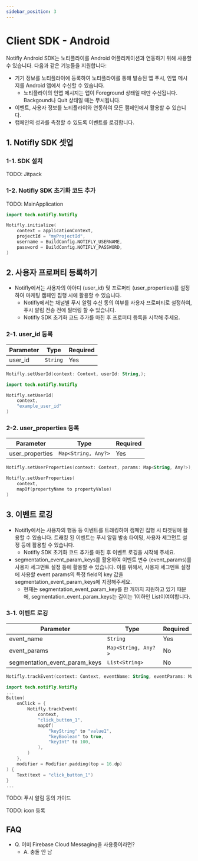 ```yaml
---
sidebar_position: 3
---
```


# Client SDK - Android

Notifly Android SDK는 노티플라이를 Android 어플리케이션과 연동하기 위해 사용할 수 있습니다. 다음과 같은 기능들을 지원합니다:

- 기기 정보를 노티플라이에 등록하여 노티플라이를 통해 발송된 앱 푸시, 인앱 메시지를 Android 앱에서 수신할 수 있습니다.
    - 노티플라이의 인앱 메시지는 앱이 Foreground 상태일 때만 수신됩니다. Backgound나 Quit 상태일 때는 무시됩니다.
- 이벤트, 사용자 정보를 노티플라이와 연동하여 모든 캠페인에서 활용할 수 있습니다. 
- 캠페인의 성과를 측정할 수 있도록 이벤트를 로깅합니다. 

## 1. Notifly SDK 셋업

### 1-1. SDK 설치

TODO: Jitpack

### 1-2. Notifly SDK 초기화 코드 추가

TODO: MainApplication

```kotlin title="Example Kotlin code for initialization"
import tech.notifly.Notifly

Notifly.initialize(
    context = applicationContext,
    projectId = "myProjectId",
    username = BuildConfig.NOTIFLY_USERNAME,
    password = BuildConfig.NOTIFLY_PASSWORD,
)
```

## 2. 사용자 프로퍼티 등록하기

- Notifly에서는 사용자의 아아디 (user_id) 및 프로퍼티 (user_properties)를 설정하여 마케팅 캠페인 집행 시에 활용할 수 있습니다.
    - Notifly에서는 채널별 푸시 알림 수신 동의 여부를 사용자 프로퍼티로 설정하여, 푸시 알림 전송 전에 필터링 할 수 있습니다.
    - Notifly SDK 초기화 코드 추가를 마친 후 프로퍼티 등록을 시작해 주세요.

### 2-1. user_id 등록

| Parameter | Type   | Required |
| --------- | ------ | -------- |
| user_id   | `String` | Yes      |

```kotlin
Notifly.setUserId(context: Context, userId: String,);
```

```kotlin title="Example Kotlin code for setUserId"
import tech.notifly.Notifly

Notifly.setUserId(
    context,
    "example_user_id"
)
```

### 2-2. user_properties 등록

| Parameter         | Type | Required |
| ----------------- | ---- | -------- |
| user_properties   | `Map<String, Any?>` | Yes      |

```kotlin
Notifly.setUserProperties(context: Context, params: Map<String, Any?>);
```

```kotlin title="Example Kotlin code for setUserProperties"
Notifly.setUserProperties(
    context,
    mapOf(propertyName to propertyValue)
)
```

## 3. 이벤트 로깅

- Notifly에서는 사용자의 행동 등 이벤트를 트래킹하여 캠페인 집행 시 타겟팅에 활용할 수 있습니다. 트래킹 된 이벤트는 푸시 알림 발송 타이밍, 사용자 세그먼트 설정 등에 활용할 수 있습니다.
    - Notifly SDK 초기화 코드 추가를 마친 후 이벤트 로깅을 시작해 주세요.
- segmentation_event_param_keys를 활용하여 이벤트 변수 (event_params)를 사용자 세그먼트 설정 등에 활용할 수 있습니다. 이를 위해서, 사용자 세그멘트 설정에 사용할 event params의 특정 field의 key 값을 segmentation_event_param_keys에 지정해주세요.
    - 현재는 segmentation_event_param_key를 한 개까지 지원하고 있기 때문에, segmentation_event_param_keys는 길이는 1이하인 List이여야합니다.

### 3-1. 이벤트 로깅

| Parameter                 | Type | Required |
| ------------------------- | ---- | -------- |
| event_name                | `String` | Yes     |
| event_params              | `Map<String, Any?>` | No       |
| segmentation_event_param_keys | `List<String>` | No       |

```kotlin
Notifly.trackEvent(context: Context, eventName: String, eventParams: Map<String, Any?>, segmentationEventParamKeys: List<String> = listOf())
```

```kotlin title="Example Kotlin code for trackEvent"
import tech.notifly.Notifly
...
Button(
    onClick = {
        Notifly.trackEvent(
            context,
            "click_button_1",
            mapOf(
                "keyString" to "value1",
                "keyBoolean" to true,
                "keyInt" to 100,
            ),
        )
    },
    modifier = Modifier.padding(top = 16.dp)
) {
    Text(text = "click_button_1")
}
...
```

TODO: 푸시 알림 동의 가이드

TODO: icon 등록


## FAQ

- Q. 이미 Firebase Cloud Messaging을 사용중이라면?
    - A. 충돌 안 남
